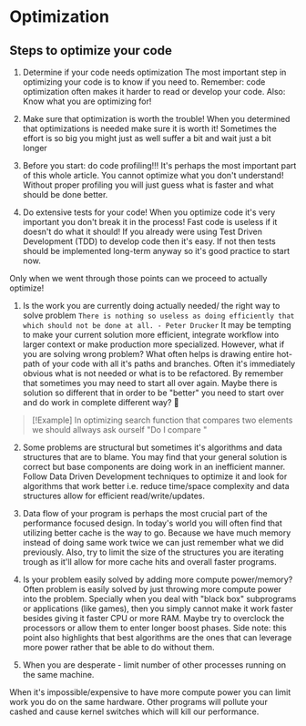 # Optimization

## Steps to optimize your code

1. Determine if your code needs optimization
The most important step in optimizing your code is to know if you need to. Remember: code optimization often makes it harder to read or develop your code. Also: Know what you are optimizing for!

2. Make sure that optimization is worth the trouble!
When you determined that optimizations is needed make sure it is worth it! Sometimes the effort is so big you might just as well suffer a bit and wait just a bit longer

3. Before you start: do code profiling!!! 
It's perhaps the most important part of this whole article. You cannot optimize what you don't understand! Without proper profiling you will just guess what is faster and what should be done better.

4. Do extensive tests for your code!
When you optimize code it's very important you don't break it in the process! Fast code is useless if it doesn't do what it should!
If you already were using Test Driven Development (TDD) to develop code then it's easy. If not then tests should be implemented long-term anyway so it's good practice to start now.

Only when we went through those points can we proceed to actually optimize!
1. Is the work you are currently doing actually needed/ the right way to solve problem
`There is nothing so useless as doing efficiently that which should not be done at all. - Peter Drucker`
It may be tempting to make your current solution more efficient, integrate workflow into larger context or make production more specialized. However, what if you are solving wrong problem?
What often helps is drawing entire hot-path of your code with all it's paths and branches. Often it's immediately obvious what is not needed or what is to be refactored. By remember that sometimes you may need to start all over again. Maybe there is solution so different that in order to be "better" you need to start over and do work in complete different way? 🤔
> [!Example]
> In optimizing search function that compares two elements we should allways ask ourself "Do I compare "

2. Some problems are structural but sometimes it's algorithms and data structures that are to blame.
You may find that your general solution is correct but base components are doing work in an inefficient manner. Follow Data Driven Development techniques to optimize it and look for algorithms that work better i.e. reduce time/space complexity and data structures allow for efficient read/write/updates.

3. Data flow of your program is perhaps the most crucial part of the performance focused design.
In today's world you will often find that utilizing better cache is the way to go. Because we have much memory instead of doing same work twice we can just remember what we did previously. Also, try to limit the size of the structures you are iterating trough as it'll allow for more cache hits and overall faster programs.

4. Is your problem easily solved by adding more compute power/memory?
Often problem is easily solved by just throwing more compute power into the problem. Specially when you deal with "black box" subprograms or applications (like games), then you simply cannot make it work faster besides giving it faster CPU or more RAM. Maybe try to overclock the processors or allow them to enter longer boost phases.
Side note: this point also highlights that best algorithms are the ones that can leverage more power rather that be able to do without them.

5. When you are desperate - limit number of other processes running on the same machine.

When it's impossible/expensive to have more compute power you can limit work you do on the same hardware. Other programs will pollute your cashed and cause kernel switches which will kill our performance. 
